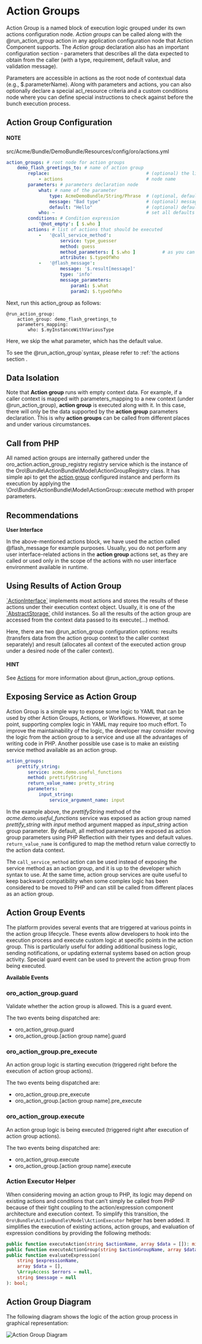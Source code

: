 <a id="bundle-docs-platform-action-bundle-action-groups"></a>

# Action Groups

Action Group is a named block of execution logic grouped under its own actions configuration node.
*Action groups* can be called along with the @run_action_group action in any application configuration node that Action Component supports.
The *Action group* declaration also has an important configuration section - parameters that describes all the data expected to obtain from the caller (with a type, requirement, default value, and validation message).

Parameters are accessible in actions as the root node of contextual data (e.g., $.parameterName). Along with parameters and actions, you can also optionally declare a special acl_resource criteria and a custom conditions node where you can define special instructions to check against before the bunch execution process.

## Action Group Configuration

#### NOTE
src/Acme/Bundle/DemoBundle/Resources/config/oro/actions.yml
```yaml
action_groups: # root node for action groups
    demo_flash_greetings_to: # name of action group
        replace:                                    # (optional) the list of nodes that should be replaced during the overriding
            - actions                               # node name
        parameters: # parameters declaration node
            what: # name of the parameter
                type: AcmeDemoBundle/String/Phrase  # (optional, default = any) type validation of parameter (available types: integer, string, boolean, array, double, object, PHP class)
                message: "Bad type"                 # (optional) message to be prompted if parameter validation failure met
                default: "Hello"                    # (optional) default value for optional parameter, if not set then parameter `what` is required
            who: ~                                  # set all defaults to parameter options (type: any)
        conditions: # Condition expression
            '@not_empty': [ $.who ]
        actions: # list of actions that should be executed
            -   '@call_service_method':
                    service: type_guesser
                    method: guess
                    method_parameters: [ $.who ]          # as you can see, parameters are accessible from root $.<parameterName>
                    attribute: $.typeOfWho
            -   '@flash_message':
                    message: '$.result[message]'
                    type: 'info'
                    message_parameters:
                        param1: $.what
                        param2: $.typeOfWho
```

Next, run this action_group as follows:

```none
@run_action_group:
    action_group: demo_flash_greetings_to
    parameters_mapping:
        who: $.myInstanceWithVariousType
```

Here, we skip the what parameter, which has the default value.

To see the @run_action_group\`syntax, please refer to :ref:\`the actions section <bundle-docs-platform-action-bundle-action-component>.

## Data Isolation

Note that **Action group** runs with empty context data. For example, if a caller context is mapped with parameters_mapping to a new context (under @run_action_group), **action group** is executed along with it. In this case, there will only be the data supported by the **action group** parameters declaration. This is why **action groups** can be called from different places and under various circumstances.

## Call from PHP

All named action groups are internally gathered under the oro_action.action_group_registry registry service which is the instance of the Oro\\Bundle\\ActionBundle\\Model\\ActionGroupRegistry class. It has simple api to get the <a href="https://github.com/oroinc/platform/tree/master/src/Oro/Bundle/ActionBundle/Model/ActionGroup.php" target="_blank">action group</a> configured instance and perform its execution by applying the \\Oro\\Bundle\\ActionBundle\\Model\\ActionGroup::execute method with proper parameters.

## Recommendations

**User Interface**

In the above-mentioned actions block, we have used the action called @flash_message for example purposes. Usually, you do not perform any user interface-related actions in the **action group** actions set, as they are called or used only in the scope of the actions with no user interface environment available in runtime.

## Using Results of Action Group

<a href="https://github.com/oroinc/platform/tree/master/src/Oro/Component/Action/Action/ActionInterface.php" target="_blank">\`ActionInterface\`</a> implements most actions and stores the results of these actions under their execution context object. Usually, it is one of the <a href="https://github.com/oroinc/platform/tree/master/src/Oro/Component/Action/Model/AbstractStorage.php" target="_blank">\`AbstractStorage\`</a> child instances. So all the results of the action group are accessed from the context data passed to its execute(…) method.

Here, there are two @run_action_group configuration options: results (transfers data from the action group context to the caller context separately) and result (allocates all context of the executed action group under a desired node of the caller context).

#### HINT
See [Actions](actions-conditions.md#bundle-docs-platform-action-bundle-action-component) for more information about @run_action_group options.

## Exposing Service as Action Group

Action Group is a simple way to expose some logic to YAML that can be used by other Action Groups, Actions, or Workflows. However, at some point, supporting complex logic in YAML may require too much effort. To improve the maintainability of the logic, the developer may consider moving the logic from the action group to a service and use all the advantages of writing code in PHP. Another possible use case is to make an existing service method available as an action group.

```yaml
action_groups:
    prettify_string:
        service: acme.demo.useful_functions
        method: prettifyString
        return_value_name: pretty_string
        parameters:
            input_string:
                service_argument_name: input
```

In the example above, the *prettifyString* method of the *acme.demo.useful_functions* service was exposed as action group named *prettify_string* with *input* method argument mapped as *input_string* action group parameter. By default, all method parameters are exposed as action group parameters using PHP Reflection with their types and default values. `return_value_name` is configured to map the method return value correctly to the action data context.

The `call_service_method` action can be used instead of exposing the service method as an action group, and it is up to the developer which syntax to use. At the same time, action group services are quite useful to keep backward compatibility when some complex logic has been considered to be moved to PHP and can still be called from different places as an action group.

## Action Group Events

The platform provides several events that are triggered at various points in the action group lifecycle. These events allow developers to hook into the execution process and execute custom logic at specific points in the action group. This is particularly useful for adding additional business logic, sending notifications, or updating external systems based on action group activity. Special guard event can be used to prevent the action group from being executed.

**Available Events**

### oro_action_group.guard

Validate whether the action group is allowed.
This is a guard event.

The two events being dispatched are:

- oro_action_group.guard
- oro_action_group.[action group name].guard

### oro_action_group.pre_execute

An action group logic is starting execution (triggered right before the execution of action group actions).

The two events being dispatched are:

- oro_action_group.pre_execute
- oro_action_group.[action group name].pre_execute

### oro_action_group.execute

An action group logic is being executed (triggered right after execution of action group actions).

The two events being dispatched are:

- oro_action_group.execute
- oro_action_group.[action group name].execute

### Action Executor Helper

When considering moving an action group to PHP, its logic may depend on existing actions and conditions that can’t simply be called from PHP because of their tight coupling to the action/expression component architecture and execution context. To simplify this transition, the `Oro\Bundle\ActionBundle\Model\ActionExecutor` helper has been added. It simplifies the execution of existing actions, action groups, and evaluation of expression conditions by providing the following methods:

```php
public function executeAction(string $actionName, array $data = []): mixed;
public function executeActionGroup(string $actionGroupName, array $data = []): ActionData;
public function evaluateExpression(
    string $expressionName,
    array $data = [],
    \ArrayAccess $errors = null,
    string $message = null
): bool;
```

## Action Group Diagram

The following diagram shows the logic of the action group process in graphical representation:

![Action Group Diagram](img/bundles/ActionBundle/action_group.png)
<!-- Frontend -->
